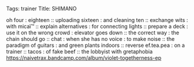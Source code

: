 Tags: trainer
Title: SHIMANO
  
oh four : eighteen :: uploading sixteen : and cleaning ten :: exchange wits : with micaï™ :: explain alternatives : for connecting lights :: prepare a deck : use it on the wrong crowd : elevator goes down :: the correct way : the chain should go :: chat : when she has no voice : to make noise :: the paradigm of guitars : and green plants indoors :: reverse ef.tea.pea : on a trainer :: tacos : of fake beef :: the lobbyist with gretaphobia
<https://naivetrax.bandcamp.com/album/violet-togetherness-ep>